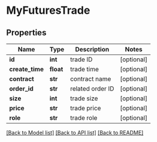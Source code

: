 # MyFuturesTrade

## Properties
Name | Type | Description | Notes
------------ | ------------- | ------------- | -------------
**id** | **int** | trade ID | [optional] 
**create_time** | **float** | trade time | [optional] 
**contract** | **str** | contract name | [optional] 
**order_id** | **str** | related order ID | [optional] 
**size** | **int** | trade size | [optional] 
**price** | **str** | trade price | [optional] 
**role** | **str** | trade role | [optional] 

[[Back to Model list]](../README.md#documentation-for-models) [[Back to API list]](../README.md#documentation-for-api-endpoints) [[Back to README]](../README.md)


